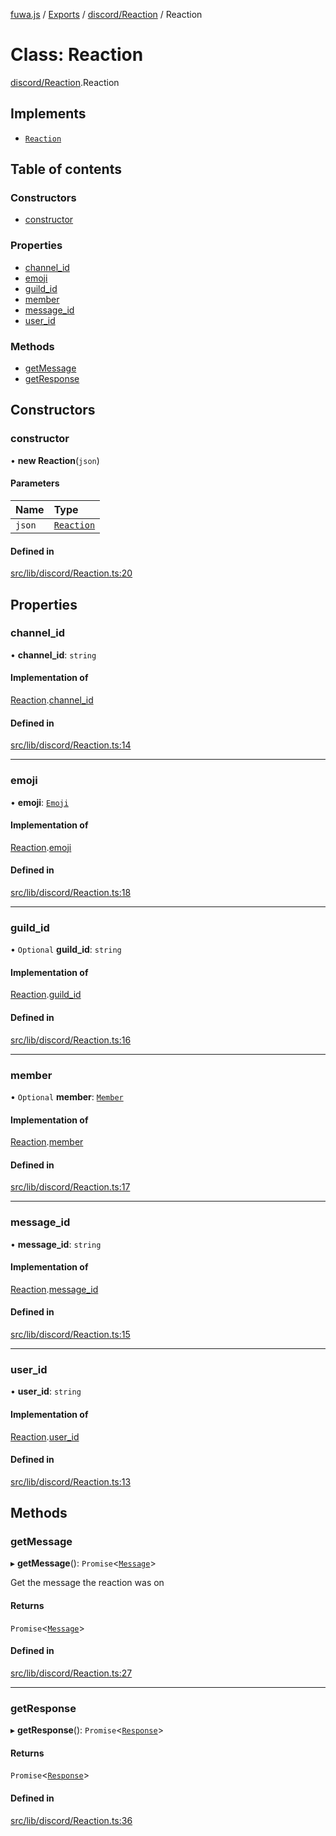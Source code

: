 [fuwa.js](../README.md) / [Exports](../modules.md) / [discord/Reaction](../modules/discord_Reaction.md) / Reaction

# Class: Reaction

[discord/Reaction](../modules/discord_Reaction.md).Reaction

## Implements

- [`Reaction`](../interfaces/_DiscordAPI.Reaction.md)

## Table of contents

### Constructors

- [constructor](discord_Reaction.Reaction.md#constructor)

### Properties

- [channel_id](discord_Reaction.Reaction.md#channel_id)
- [emoji](discord_Reaction.Reaction.md#emoji)
- [guild_id](discord_Reaction.Reaction.md#guild_id)
- [member](discord_Reaction.Reaction.md#member)
- [message_id](discord_Reaction.Reaction.md#message_id)
- [user_id](discord_Reaction.Reaction.md#user_id)

### Methods

- [getMessage](discord_Reaction.Reaction.md#getmessage)
- [getResponse](discord_Reaction.Reaction.md#getresponse)

## Constructors

### constructor

• **new Reaction**(`json`)

#### Parameters

| Name | Type |
| :------ | :------ |
| `json` | [`Reaction`](../interfaces/_DiscordAPI.Reaction.md) |

#### Defined in

[src/lib/discord/Reaction.ts:20](https://github.com/Fuwajs/Fuwa.js/blob/6865cb6/src/lib/discord/Reaction.ts#L20)

## Properties

### channel\_id

• **channel\_id**: `string`

#### Implementation of

[Reaction](../interfaces/_DiscordAPI.Reaction.md).[channel_id](../interfaces/_DiscordAPI.Reaction.md#channel_id)

#### Defined in

[src/lib/discord/Reaction.ts:14](https://github.com/Fuwajs/Fuwa.js/blob/6865cb6/src/lib/discord/Reaction.ts#L14)

___

### emoji

• **emoji**: [`Emoji`](../interfaces/_DiscordAPI.Emoji.md)

#### Implementation of

[Reaction](../interfaces/_DiscordAPI.Reaction.md).[emoji](../interfaces/_DiscordAPI.Reaction.md#emoji)

#### Defined in

[src/lib/discord/Reaction.ts:18](https://github.com/Fuwajs/Fuwa.js/blob/6865cb6/src/lib/discord/Reaction.ts#L18)

___

### guild\_id

• `Optional` **guild\_id**: `string`

#### Implementation of

[Reaction](../interfaces/_DiscordAPI.Reaction.md).[guild_id](../interfaces/_DiscordAPI.Reaction.md#guild_id)

#### Defined in

[src/lib/discord/Reaction.ts:16](https://github.com/Fuwajs/Fuwa.js/blob/6865cb6/src/lib/discord/Reaction.ts#L16)

___

### member

• `Optional` **member**: [`Member`](../interfaces/_DiscordAPI.Member.md)

#### Implementation of

[Reaction](../interfaces/_DiscordAPI.Reaction.md).[member](../interfaces/_DiscordAPI.Reaction.md#member)

#### Defined in

[src/lib/discord/Reaction.ts:17](https://github.com/Fuwajs/Fuwa.js/blob/6865cb6/src/lib/discord/Reaction.ts#L17)

___

### message\_id

• **message\_id**: `string`

#### Implementation of

[Reaction](../interfaces/_DiscordAPI.Reaction.md).[message_id](../interfaces/_DiscordAPI.Reaction.md#message_id)

#### Defined in

[src/lib/discord/Reaction.ts:15](https://github.com/Fuwajs/Fuwa.js/blob/6865cb6/src/lib/discord/Reaction.ts#L15)

___

### user\_id

• **user\_id**: `string`

#### Implementation of

[Reaction](../interfaces/_DiscordAPI.Reaction.md).[user_id](../interfaces/_DiscordAPI.Reaction.md#user_id)

#### Defined in

[src/lib/discord/Reaction.ts:13](https://github.com/Fuwajs/Fuwa.js/blob/6865cb6/src/lib/discord/Reaction.ts#L13)

## Methods

### getMessage

▸ **getMessage**(): `Promise`<[`Message`](discord_Message.Message.md)\>

Get the message the reaction was on

#### Returns

`Promise`<[`Message`](discord_Message.Message.md)\>

#### Defined in

[src/lib/discord/Reaction.ts:27](https://github.com/Fuwajs/Fuwa.js/blob/6865cb6/src/lib/discord/Reaction.ts#L27)

___

### getResponse

▸ **getResponse**(): `Promise`<[`Response`](Response.Response-1.md)\>

#### Returns

`Promise`<[`Response`](Response.Response-1.md)\>

#### Defined in

[src/lib/discord/Reaction.ts:36](https://github.com/Fuwajs/Fuwa.js/blob/6865cb6/src/lib/discord/Reaction.ts#L36)
